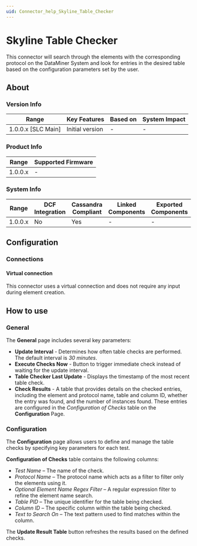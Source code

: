 ```yaml
---
uid: Connector_help_Skyline_Table_Checker
---
```


# Skyline Table Checker

This connector will search through the elements with the corresponding protocol on the DataMiner System and look for entries in the desired table based on the configuration parameters set by the user.

## About

### Version Info

| Range                | Key Features     | Based on     | System Impact     |
|----------------------|------------------|--------------|-------------------|
| 1.0.0.x [SLC Main]   | Initial version  | -            | -                 |

### Product Info

| Range     | Supported Firmware     |
|-----------|------------------------|
| 1.0.0.x   | -                      |

### System Info

| Range     | DCF Integration     | Cassandra Compliant     | Linked Components     | Exported Components     |
|-----------|---------------------|-------------------------|-----------------------|-------------------------|
| 1.0.0.x   | No                  | Yes                     | -                     | -                       |

## Configuration

### Connections

#### Virtual connection

This connector uses a virtual connection and does not require any input during element creation.

## How to use

### General

The **General** page includes several key parameters:

- **Update Interval** - Determines how often table checks are performed. The default interval is *30 minutes*.
- **Execute Checks Now** - Button to trigger immediate check instead of waiting for the update interval.
- **Table Checker Last Update** - Displays the timestamp of the most recent table check.
- **Check Results** -  A table that provides details on the checked entries, including the element and protocol name, table and column ID, whether the entry was found, and the number of instances found. These entries are configured in the *Configuration of Checks* table on the **Configuration** Page.

### Configuration

The **Configuration** page allows users to define and manage the table checks by specifying key parameters for each test.

**Configuration of Checks** table contains the following columns:

- *Test Name* – The name of the check.
- *Protocol Name* – The protocol name which acts as a filter to filter only the elements using it.
- *Optional Element Name Regex Filter* – A regular expression filter to refine the element name search.
- *Table PID* – The unique identifier for the table being checked.
- *Column ID* – The specific column within the table being checked.
- *Text to Search On* – The text pattern used to find matches within the column.

The **Update Result Table** button refreshes the results based on the defined checks.